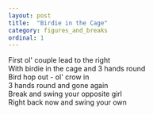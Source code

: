 ```yaml
---
layout: post
title:  "Birdie in the Cage"
category: figures_and_breaks
ordinal: 1
---
```


First ol' couple lead to the right   
With birdie in the cage and 3 hands round   
Bird hop out - ol' crow in   
3 hands round and gone again   
Break and swing your opposite girl   
Right back now and swing your own  
  